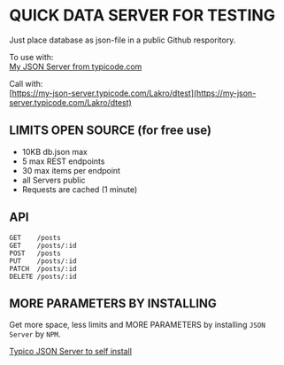 # QUICK DATA SERVER FOR TESTING

Just place database as json-file in a public Github resporitory.


To use with:  
[My JSON Server from typicode.com](https://my-json-server.typicode.com/) 

Call with:  
[https://my-json-server.typicode.com/Lakro/dtest](https://my-json-server.typicode.com/Lakro/dtest)



## LIMITS OPEN SOURCE (for free use)

+ 10KB db.json max
+ 5 max REST endpoints
+ 30 max items per endpoint 
+ all Servers public 
+ Requests are cached (1 minute)



## API

```
GET    /posts
GET    /posts/:id
POST   /posts
PUT    /posts/:id
PATCH  /posts/:id
DELETE /posts/:id
```

## MORE PARAMETERS BY INSTALLING 

Get more space, less limits and MORE PARAMETERS by installing `JSON Server` by `NPM`.
 
[Typico JSON Server to self install](https://github.com/typicode/json-server/tree/main)


